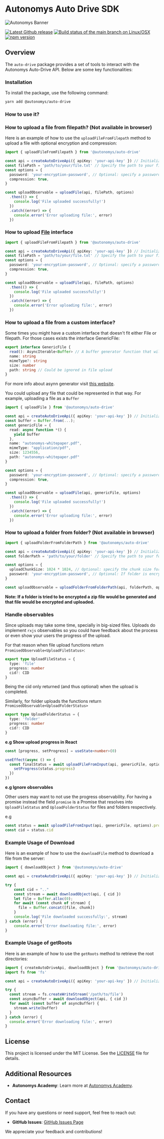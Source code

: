 # Autonomys Auto Drive SDK

![Autonomys Banner](https://github.com/autonomys/auto-sdk/blob/main/.github/images/autonomys-banner.webp)

[![Latest Github release](https://img.shields.io/github/v/tag/autonomys/auto-sdk.svg)](https://github.com/autonomys/auto-sdk/tags)
[![Build status of the main branch on Linux/OSX](https://img.shields.io/github/actions/workflow/status/autonomys/auto-sdk/build.yaml?branch=main&label=Linux%2FOSX%20build)](https://github.com/autonomys/auto-sdk/actions/workflows/build.yaml)
[![npm version](https://badge.fury.io/js/@autonomys%2Fauto-drive.svg)](https://badge.fury.io/js/@autonomys/auto-drive)

## Overview

The `auto-drive` package provides a set of tools to interact with the Autonomys Auto-Drive API. Below are some key functionalities:

### Installation

To install the package, use the following command:

```bash
yarn add @autonomys/auto-drive
```

### How to use it?

### How to upload a file from filepath? (Not available in browser)

Here is an example of how to use the `uploadFileFromFilepath` method to upload a file with optional encryption and compression:

```typescript
import { uploadFileFromFilepath } from '@autonomys/auto-drive'

const api = createAutoDriveApi({ apiKey: 'your-api-key' }) // Initialize your API instance with API key
const filePath = 'path/to/your/file.txt' // Specify the path to your file
const options = {
  password: 'your-encryption-password', // Optional: specify a password for encryption
  compression: true,
}

const uploadObservable = uploadFile(api, filePath, options)
  .then(() => {
    console.log('File uploaded successfully!')
  })
  .catch((error) => {
    console.error('Error uploading file:', error)
  })
```

### How to upload [File](https://developer.mozilla.org/en-US/docs/Web/API/File) interface

```typescript
import { uploadFileFromFilepath } from '@autonomys/auto-drive'

const api = createAutoDriveApi({ apiKey: 'your-api-key' }) // Initialize your API instance with API key
const filePath = 'path/to/your/file.txt' // Specify the path to your file
const options = {
  password: 'your-encryption-password', // Optional: specify a password for encryption
  compression: true,
}

const uploadObservable = uploadFile(api, filePath, options)
  .then(() => {
    console.log('File uploaded successfully!')
  })
  .catch((error) => {
    console.error('Error uploading file:', error)
  })
```

### How to upload a file from a custom interface?

Some times you might have a custom interface that doesn't fit either File or filepath. For those cases exists the interface GenericFile:

```typescript
export interface GenericFile {
  read(): AsyncIterable<Buffer> // A buffer generator function that will output the bytes of the file
  name: string
  mimeType?: string
  size: number
  path: string // Could be ignored in file upload
}
```

For more info about asynn generator visit [this website](https://developer.mozilla.org/en-US/docs/Web/JavaScript/Reference/Global_Objects/AsyncGenerator).

You could upload any file that could be represented in that way. For example, uploading a file as a `Buffer`

```typescript
import { uploadFile } from '@autonomys/auto-drive'

const api = createAutoDriveApi({ apiKey: 'your-api-key' }) // Initialize your API instance with API key
const buffer = Buffer.from(...);
const genericFile = {
  read: async function *() {
    yield buffer
  },
  name: "autonomys-whitepaper.pdf",
  mimeType: "application/pdf",
  size: 1234556,
  path: "autonomys-whitepaper.pdf"
}

const options = {
  password: 'your-encryption-password', // Optional: specify a password for encryption
  compression: true,
}

const uploadObservable = uploadFile(api, genericFile, options)
  .then(() => {
    console.log('File uploaded successfully!')
  })
  .catch((error) => {
    console.error('Error uploading file:', error)
  })
```

### How to upload a folder from folder? (Not available in browser)

```ts
import { uploadFolderFromFolderPath } from '@autonomys/auto-drive'

const api = createAutoDriveApi({ apiKey: 'your-api-key' }) // Initialize your API instance with API key
const folderPath = 'path/to/your/folder' // Specify the path to your folder

const options = {
  uploadChunkSize: 1024 * 1024, // Optional: specify the chunk size for uploads
  password: 'your-encryption-password', // Optional: If folder is encrypted
}

const uploadObservable = uploadFolderFromFolderPath(api, folderPath, options)
```

**Note: If a folder is tried to be encrypted a zip file would be generated and that file would be encrypted and uploaded.**

### Handle observables

Since uploads may take some time, specially in big-sized files. Uploads do implement `rxjs` observables so you could have feedback about the process or even show your users the progress of the upload.

For that reason when file upload functions return `PromisedObservable<UploadFileStatus>`:

```typescript
export type UploadFileStatus = {
  type: 'file'
  progress: number
  cid?: CID
}
```

Being the cid only returned (and thus optional) when the upload is completed.

Similarly, for folder uploads the functions return `PromisedObservable<UploadFolderStatus>`

```ts
export type UploadFolderStatus = {
  type: 'folder'
  progress: number
  cid?: CID
}
```

**e.g Show upload progress in React**

```typescript
const [progress, setProgress] = useState<number>(0)

useEffect(async () => {
  const finalStatus = await uploadFileFromInput(api, genericFile, options).forEach((status) => {
    setProgress(status.progress)
  })
})
```

**e.g Ignore observables**

Other users may want to not use the progress observability. For having a promise instead the field `promise` is a Promise that resolves into `UploadFileStatus` and `UploadFolderStatus` for files and folders respectively.

e.g

```ts
const status = await uploadFileFromInput(api, genericFile, options).promise
const cid = status.cid
```

### Example Usage of Download

Here is an example of how to use the `downloadFile` method to download a file from the server:

```typescript
import { downloadObject } from '@autonomys/auto-drive'

const api = createAutoDriveApi({ apiKey: 'your-api-key' }) // Initialize your API instance with API key

try {
    const cid = ".."
    const stream = await downloadObject(api, { cid })
    let file = Buffer.alloc(0);
    for await (const chunk of stream) {
      file = Buffer.concat([file, chunk])
    }
    console.log('File downloaded successfully:', stream)
} catch (error) {
    console.error('Error downloading file:', error)
}

```

### Example Usage of getRoots

Here is an example of how to use the `getRoots` method to retrieve the root directories:

```typescript
import { createAutoDriveApi, downloadObject } from '@autonomys/auto-drive'
import fs from 'fs'

const api = createAutoDriveApi({ apiKey: 'your-api-key' }) // Initialize your API instance with API key

try {
  const stream = fs.createWriteStream('/path/to/file')
  const asyncBuffer = await downloadObject(api, { cid })
  for await (const buffer of asyncBuffer) {
    stream.write(buffer)
  }
} catch (error) {
  console.error('Error downloading file:', error)
}
```

## License

This project is licensed under the MIT License. See the [LICENSE](LICENSE) file for details.

## Additional Resources

- **Autonomys Academy**: Learn more at [Autonomys Academy](https://academy.autonomys.xyz).

## Contact

If you have any questions or need support, feel free to reach out:

- **GitHub Issues**: [GitHub Issues Page](https://github.com/autonomys/auto-sdk/issues)

We appreciate your feedback and contributions!